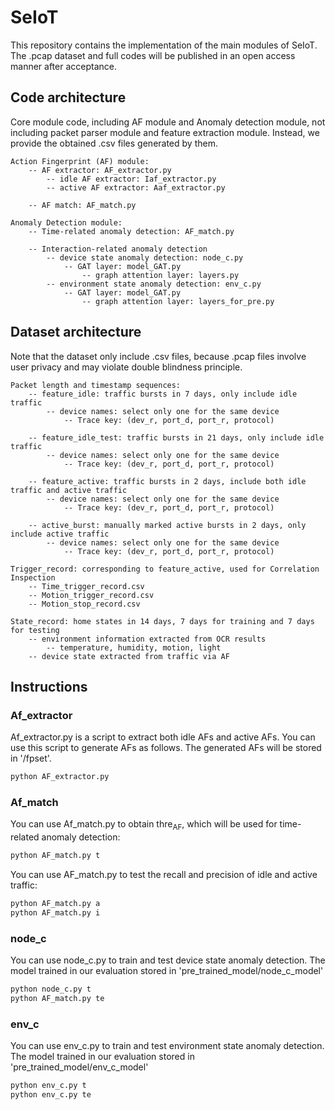 # SeIoT
This repository contains the implementation of the main modules of SeIoT. The .pcap dataset and full codes will be published in an open access manner after acceptance.

## Code architecture
Core module code, including AF module and Anomaly detection module, not including packet parser module and feature extraction module. Instead, we provide the obtained .csv files generated by them.
```
Action Fingerprint (AF) module:
    -- AF extractor: AF_extractor.py
        -- idle AF extractor: Iaf_extractor.py
        -- active AF extractor: Aaf_extractor.py
        
    -- AF match: AF_match.py
    
Anomaly Detection module:
    -- Time-related anomaly detection: AF_match.py
    
    -- Interaction-related anomaly detection
        -- device state anomaly detection: node_c.py
            -- GAT layer: model_GAT.py
                -- graph attention layer: layers.py
        -- environment state anomaly detection: env_c.py
            -- GAT layer: model_GAT.py
                -- graph attention layer: layers_for_pre.py
```
## Dataset architecture
Note that the dataset only include .csv files, because .pcap files involve user privacy and may violate double blindness principle.
```
Packet length and timestamp sequences:
    -- feature_idle: traffic bursts in 7 days, only include idle traffic
        -- device names: select only one for the same device
            -- Trace key: (dev_r, port_d, port_r, protocol)
            
    -- feature_idle_test: traffic bursts in 21 days, only include idle traffic
        -- device names: select only one for the same device
            -- Trace key: (dev_r, port_d, port_r, protocol)
            
    -- feature_active: traffic bursts in 2 days, include both idle traffic and active traffic
        -- device names: select only one for the same device
            -- Trace key: (dev_r, port_d, port_r, protocol)
            
    -- active_burst: manually marked active bursts in 2 days, only include active traffic
        -- device names: select only one for the same device
            -- Trace key: (dev_r, port_d, port_r, protocol)
            
Trigger_record: corresponding to feature_active, used for Correlation Inspection
    -- Time_trigger_record.csv
    -- Motion_trigger_record.csv
    -- Motion_stop_record.csv
    
State_record: home states in 14 days, 7 days for training and 7 days for testing
    -- environment information extracted from OCR results
        -- temperature, humidity, motion, light
    -- device state extracted from traffic via AF
```
## Instructions

### Af_extractor
Af_extractor.py is a script to extract both idle AFs and active AFs. You can use this script to generate AFs as follows. The generated AFs will be stored in '/fpset'.
```sh
python AF_extractor.py
```

### Af_match
You can use Af_match.py to obtain thre<sub>AF</sub>, which will be used for time-related anomaly detection:
```sh
python AF_match.py t
```
You can use AF_match.py to test the recall and precision of idle and active traffic:
```sh
python AF_match.py a
python AF_match.py i
```

### node_c
You can use node_c.py to train and test device state anomaly detection. The model trained in our evaluation stored in 'pre_trained_model/node_c_model'
```sh
python node_c.py t
python AF_match.py te
```

### env_c
You can use env_c.py to train and test environment state anomaly detection. The model trained in our evaluation stored in 'pre_trained_model/env_c_model'
```sh
python env_c.py t
python env_c.py te
```

